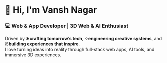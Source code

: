 # 👋 Hi, I'm Vansh Nagar  
### 💻 Web & App Developer | 3D Web & AI Enthusiast  

Driven by ✱**crafting tomorrow’s tech**, ✧**engineering creative systems**, and ꕤ**building experiences that inspire**.  
I love turning ideas into reality through full-stack web apps, AI tools, and immersive 3D experiences.

